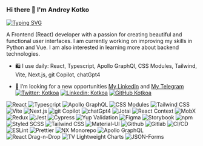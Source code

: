 ### Hi there 👋 I'm Andrey Kotko

[![Typing SVG](<https://readme-typing-svg.demolab.com?font=Fira+Code&pause=1000&color=49F715&random=false&width=435&lines=Lorem+ipsum+dolor+amet...;Frontend+(React)+Developer;6%2B+years+experience+UI+development>)](https://git.io/typing-svg)

A Frontend (React) developer with a passion for creating beautiful and functional user interfaces. I am currently working on improving my skills in Python and Vue. I am also interested in learning more about backend technologies.

- 🛍️ I use daily: React, Typescript, Apollo GraphQl, CSS Modules, Tailwind, Vite, Next.js, git Copilot, chatGpt4
- 👯 I’m looking for a new opportunities [My LinkedIn](https://linkedin.com/in/kotkoa) and [My Telegram](https://t.me/Kotkoa)
  [![Twitter: Kotkoa](https://img.shields.io/twitter/follow/Kotkoa?style=social)](https://twitter.com/Kotkoa)
  [![Linkedin: Kotkoa](https://img.shields.io/badge/-Kotkoa-black?style=flat-square&logo=Linkedin&logoColor=white&link=https://www.linkedin.com/in/kotkoa)](https://www.linkedin.com/in/kotkoa)
  [![GitHub Kotkoa](https://img.shields.io/github/followers/Kotkoa?label=follow&style=social)](https://github.com/Kotkoa)

    <!-- <img alt="React" src="https://img.shields.io/badge/-React-45b8d8?style=flat-square&logo=react&logoColor=white" />
  <img alt="Webpack" src="https://img.shields.io/badge/-Webpack-8DD6F9?style=flat-square&logo=webpack&logoColor=white" /> 
  <img alt="Docker" src="https://img.shields.io/badge/-Docker-46a2f1?style=flat-square&logo=docker&logoColor=white" />
  <img alt="github actions" src="https://img.shields.io/badge/-Github_Actions-2088FF?style=flat-square&logo=github-actions&logoColor=white" />
  <img alt="Google Cloud Platform" src="https://img.shields.io/badge/-Google_Cloud_Platform-1a73e8?style=flat-square&logo=google-cloud&logoColor=white" />
  <img alt="TypeScript" src="https://img.shields.io/badge/-TypeScript-007ACC?style=flat-square&logo=typescript&logoColor=white" />
  <img alt="Insomnia" src="https://img.shields.io/badge/-Insomnia-5849BE?style=flat-square&logo=insomnia&logoColor=white" />
  <img alt="Apollo" src="https://img.shields.io/badge/-Apollo%20GraphQL-311C87?style=flat-square&logo=apollo-graphql&logoColor=white" />
  <img alt="Heroku" src="https://img.shields.io/badge/-Heroku-430098?style=flat-square&logo=heroku&logoColor=white" />
  <img alt="redux" src="https://img.shields.io/badge/-Redux-764ABC?style=flat-square&logo=redux&logoColor=white" />
  <img alt="ReactiveX" src="https://img.shields.io/badge/-RxJs-B7178C?style=flat-square&logo=reactivex&logoColor=white" />
  <img alt="GraphQL" src="https://img.shields.io/badge/-GraphQL-E10098?style=flat-square&logo=graphql&logoColor=white" />
  <img alt="Sass" src="https://img.shields.io/badge/-Sass-CC6699?style=flat-square&logo=sass&logoColor=white" />
  <img alt="Styled Components" src="https://img.shields.io/badge/-Styled_Components-db7092?style=flat-square&logo=styled-components&logoColor=white" />
  <img alt="git" src="https://img.shields.io/badge/-Git-F05032?style=flat-square&logo=git&logoColor=white" />
  <img alt="NestJs" src="https://img.shields.io/badge/-NestJs-ea2845?style=flat-square&logo=nestjs&logoColor=white" />
  <img alt="angular" src="https://img.shields.io/badge/-Angular-DD0031?style=flat-square&logo=angular&logoColor=white" />
  <img alt="npm" src="https://img.shields.io/badge/-NPM-CB3837?style=flat-square&logo=npm&logoColor=white" />
  <img alt="html5" src="https://img.shields.io/badge/-HTML5-E34F26?style=flat-square&logo=html5&logoColor=white" />
  <img alt="Brave browser" src="https://img.shields.io/badge/-Brave_Browser-FB542B?style=flat-square&logo=brave&logoColor=white" />
  <img alt="Rollup" src="https://img.shields.io/badge/-Rollup-EC4A3F?style=flat-square&logo=rollup.js&logoColor=white" />
  <img alt="d3js" src="https://img.shields.io/badge/-D3.js-F9A03C?style=flat-square&logo=d3.js&logoColor=white" />
  <img alt="Prettier" src="https://img.shields.io/badge/-Prettier-F7B93E?style=flat-square&logo=prettier&logoColor=white" />
  <img alt="MongoDB" src="https://img.shields.io/badge/-MongoDB-13aa52?style=flat-square&logo=mongodb&logoColor=white" />
  <img alt="Nodejs" src="https://img.shields.io/badge/-Nodejs-43853d?style=flat-square&logo=Node.js&logoColor=white" /> -->

<!-- create list of badges based on my stack set and colorise then in a rainbow pallete
Stack: React, Typescript, Apollo GraphQl, CSS Modules, Tailwind, Vite, Next.js, git Copilot, chatGpt4,React.js, Typescript, Vite, Next.js , Jotai(Atom), React-context, MobX, Redux, Testing Tools: Jest, Cypress, Yup-validation , Figma, Storybook, npm Design System CSS & Styling: Styled SCSS, Tailwind CSS, Material-UI, Github, Gitlab, CI/CD, ESLint, Prettier , NX Monorepo, Apollo GraphQl, React Drag-n-Drop, TV Lightweight Charts, JSON-Forms
-->
<img alt="React" src="https://img.shields.io/badge/-React-45b8d8?style=flat-square&logo=react&logoColor=white" />
<img alt="Typescript" src="https://img.shields.io/badge/-Typescript-007ACC?style=flat-square&logo=typescript&logoColor=white" />
<img alt="Apollo GraphQL" src="https://img.shields.io/badge/-Apollo%20GraphQL-311C87?style=flat-square&logo=apollo-graphql&logoColor=white" />
<img alt="CSS Modules" src="https://img.shields.io/badge/-CSS%20Modules-1572B6?style=flat-square&logo=css3&logoColor=white" />
<img alt="Tailwind CSS" src="https://img.shields.io/badge/-Tailwind%20CSS-38B2AC?style=flat-square&logo=tailwind-css&logoColor=white" />
<img alt="Vite" src="https://img.shields.io/badge/-Vite-646CFF?style=flat-square&logo=vite&logoColor=white" />
<img alt="Next.js" src="https://img.shields.io/badge/-Next.js-000000?style=flat-square&logo=next-dot-js&logoColor=white" />
<img alt="git Copilot" src="https://img.shields.io/badge/-git%20Copilot-000000?style=flat-square&logo=github&logoColor=white" />
<img alt="chatGpt4" src="https://img.shields.io/badge/-chatGpt4-FFD700?style=flat-square&logo=python&logoColor=white" />
<img alt="Jotai" src="https://img.shields.io/badge/-Jotai-00C4CC?style=flat-square&logo=atom&logoColor=white" />
<img alt="React Context" src="https://img.shields.io/badge/-React%20Context-61DAFB?style=flat-square&logo=react&logoColor=white" />
<img alt="MobX" src="https://img.shields.io/badge/-MobX-FF9955?style=flat-square&logo=mobx&logoColor=white" />
<img alt="Redux" src="https://img.shields.io/badge/-Redux-764ABC?style=flat-square&logo=redux&logoColor=white" />
<img alt="Jest" src="https://img.shields.io/badge/-Jest-C21325?style=flat-square&logo=jest&logoColor=white" />
<img alt="Cypress" src="https://img.shields.io/badge/-Cypress-17202C?style=flat-square&logo=cypress&logoColor=white" />
<img alt="Yup Validation" src="https://img.shields.io/badge/-Yup%20Validation-FF69B4?style=flat-square&logo=yarn&logoColor=white" />
<img alt="Figma" src="https://img.shields.io/badge/-Figma-F24E1E?style=flat-square&logo=figma&logoColor=white" />
<img alt="Storybook" src="https://img.shields.io/badge/-Storybook-FF4785?style=flat-square&logo=storybook&logoColor=white" />
<img alt="npm" src="https://img.shields.io/badge/-npm-CB3837?style=flat-square&logo=npm&logoColor=white" />
<img alt="Styled SCSS" src="https://img.shields.io/badge/-Styled%20SCSS-CC6699?style=flat-square&logo=sass&logoColor=white" />
<img alt="Tailwind CSS" src="https://img.shields.io/badge/-Tailwind%20CSS-38B2AC?style=flat-square&logo=tailwind-css&logoColor=white" />
<img alt="Material-UI" src="https://img.shields.io/badge/-Material--UI-0081CB?style=flat-square&logo=material-ui&logoColor=white" />
<img alt="Github" src="https://img.shields.io/badge/-Github-181717?style=flat-square&logo=github&logoColor=white" />
<img alt="Gitlab" src="https://img.shields.io/badge/-Gitlab-FCA121?style=flat-square&logo=gitlab&logoColor=white" />
<img alt="CI/CD" src="https://img.shields.io/badge/-CI%2FCD-000000?style=flat-square&logo=jenkins&logoColor=white" />
<img alt="ESLint" src="https://img.shields.io/badge/-ESLint-4B32C3?style=flat-square&logo=eslint&logoColor=white" />
<img alt="Prettier" src="https://img.shields.io/badge/-Prettier-F7B93E?style=flat-square&logo=prettier&logoColor=white" />
<img alt="NX Monorepo" src="https://img.shields.io/badge/-NX%20Monorepo-123456?style=flat-square&logo=nx&logoColor=white" />
<img alt="Apollo GraphQL" src="https://img.shields.io/badge/-Apollo%20GraphQL-311C87?style=flat-square&logo=apollo-graphql&logoColor=white" />
<img alt="React Drag-n-Drop" src="https://img.shields.io/badge/-React%20Drag--n--Drop-61DAFB?style=flat-square&logo=react&logoColor=white" />
<img alt="TV Lightweight Charts" src="https://img.shields.io/badge/-TV%20Lightweight%20Charts-FF6C00?style=flat-square&logo=tradingview&logoColor=white" />
<img alt="JSON-Forms" src="https://img.shields.io/badge/-JSON--Forms-FFD700?style=flat-square&logo=json&logoColor=white" />

<!--
**Kotkoa/kotkoa** is a ✨ _special_ ✨ repository because its `README.md` (this file) appears on your GitHub profile.

Here are some ideas to get you started:

- 🔭 I’m currently working on ...
- 🌱 I’m currently learning ...
- 👯 I’m looking to collaborate on ...
- 🤔 I’m looking for help with ...
- 💬 Ask me about ...
- 📫 How to reach me: ...
- 😄 Pronouns: ...
- ⚡ Fun fact: ...
  -->
